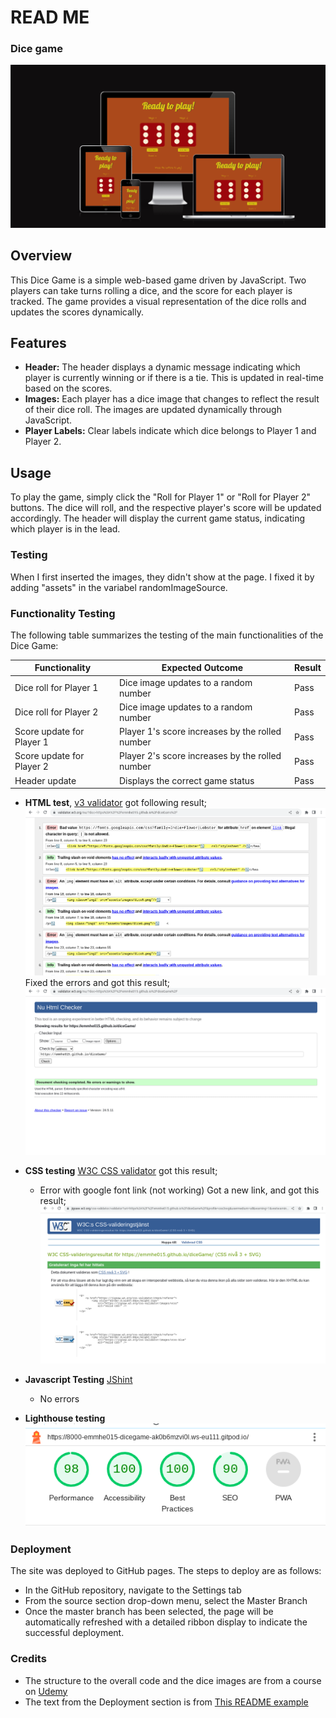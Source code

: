 

# READ ME
### Dice game

![Dice game](assets/images/screenshotDiceGame.png)

## Overview
This Dice Game is a simple web-based game driven by JavaScript. Two players can take turns rolling a dice, and the score for each player is tracked. The game provides a visual representation of the dice rolls and updates the scores dynamically.


## Features
- **Header:** The header displays a dynamic message indicating which player is currently winning or if there is a tie. This is updated in real-time based on the scores.
- **Images:** Each player has a dice image that changes to reflect the result of their dice roll. The images are updated dynamically through JavaScript.
- **Player Labels:** Clear labels indicate which dice belongs to Player 1 and Player 2.  

## Usage
To play the game, simply click the "Roll for Player 1" or "Roll for Player 2" buttons. The dice will roll, and the respective player's score will be updated accordingly. The header will display the current game status, indicating which player is in the lead.


### Testing
When I first inserted the images, they didn't show at the page. I fixed it by adding "assets" in the variabel randomImageSource.

### Functionality Testing
The following table summarizes the testing of the main functionalities of the Dice Game:

| Functionality             | Expected Outcome                                | Result          |
|---------------------------|--------------------------------------------------|-----------------|
| Dice roll for Player 1    | Dice image updates to a random number            | Pass            |
| Dice roll for Player 2    | Dice image updates to a random number            | Pass            |
| Score update for Player 1 | Player 1's score increases by the rolled number  | Pass            |
| Score update for Player 2 | Player 2's score increases by the rolled number  | Pass            |
| Header update             | Displays the correct game status                 | Pass            |


- **HTML test**, [v3 validator](https://validator.w3.org/nu/) got following result;
![html testing](assets/images/htmlTestingError.png)
Fixed the errors and got this result;
![html testing clear](assets/images/htmlClear.png)

- **CSS testing** [W3C CSS validator](https://jigsaw.w3.org/css-validator/) 
got this result;
  - Error with google font link (not working)
  Got a new link, and got this result;
  ![CSS testing clear](assets/images/cssClear.png)

- **Javascript Testing** [JShint](https://jshint.com/)
  - No errors 

- **Lighthouse testing**
![Lighthouse test](assets/images/lighthouseTesting.png)

### Deployment
The site was deployed to GitHub pages. The steps to deploy are as follows:
- In the GitHub repository, navigate to the Settings tab
- From the source section drop-down menu, select the Master Branch
- Once the master branch has been selected, the page will be automatically refreshed with a detailed ribbon display to indicate the successful deployment.

### Credits
- The structure to the overall code and the dice images are from a course on [Udemy](https://www.udemy.com/course/the-complete-web-development-bootcamp/?couponCode=KEEPLEARNING)
- The text from the Deployment section is from [This README example](https://github.com/Code-Institute-Solutions/readme-love-maths/blob/master/README.md)